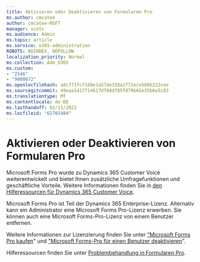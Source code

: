 ```yaml
---
title: Aktivieren oder Deaktivieren von Formularen Pro
ms.author: cmcatee
author: cmcatee-MSFT
manager: scotv
ms.audience: Admin
ms.topic: article
ms.service: o365-administration
ROBOTS: NOINDEX, NOFOLLOW
localization_priority: Normal
ms.collection: Adm_O365
ms.custom:
- "2546"
- "9000672"
ms.openlocfilehash: a8c771fcf180e1a57de338a1f71eca589b222cee
ms.sourcegitcommit: 49eaa1417714617d768df85fd79b65e35b6e5c83
ms.translationtype: MT
ms.contentlocale: de-DE
ms.lasthandoff: 02/11/2022
ms.locfileid: "62701484"
---
```

# <a name="enable-or-disable-forms-pro"></a>Aktivieren oder Deaktivieren von Formularen Pro

Microsoft Forms Pro wurde zu Dynamics 365 Customer Voice weiterentwickelt und bietet Ihnen zusätzliche Umfragefunktionen und geschäftliche Vorteile. Weitere Informationen finden Sie in [den Hilferessourcen für Dynamics 365 Customer Voice](https://go.microsoft.com/fwlink/p/?linkid=2128357).  

Microsoft Forms Pro ist Teil der Dynamics 365 Enterprise-Lizenz. Alternativ kann ein Administrator eine Microsoft Forms Pro-Lizenz erwerben. Sie können auch eine Microsoft Forms-Pro-Lizenz von einem Benutzer entfernen.  

Weitere Informationen zur Lizenzierung finden Sie unter ["Microsoft Forms Pro kaufen](https://docs.microsoft.com/forms-pro/purchase#purchase-microsoft-forms-pro-for-users-in-a-dynamics-365-tenant)" und ["Microsoft Forms-Pro für einen Benutzer deaktivieren](https://docs.microsoft.com/forms-pro/purchase#disable-microsoft-forms-pro-for-a-user-1)".
  
Hilferessourcen finden Sie unter [Problembehandlung in Formularen Pro](https://docs.microsoft.com/forms-pro/troubleshoot).